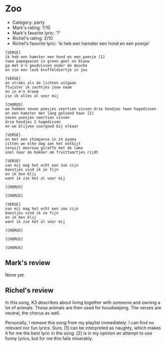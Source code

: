 # Zoo

 * Category: party
 * Mark's rating: ?/10
 * Mark's  favorite lyric: '?'
 * Richel's rating: 2/10
 * Richel's favorite lyric: 'ik heb een hamster een hond en een poesje'

```
[VERSE]
ik heb een hamster een hond en een poesje [1]
twee papegaaien in groen geel en blauw
ga met m'n goudvissen onder de douche
en zie een leuk knuffeldiertje in jou

[VERSE]
en straks als de lichten uitgaan
fluister ik zachtjes jouw naam
en in m'n droom
zie ik alles al voor mij

[CHORUS]
we hebben zeven poesjes veertien vissen drie hondjes twee hagedissen
en een hamster met lang golvend haar [2]
zeven poesjes veertien vissen
drie hondjes 2 hagedissen
en we blijven voorgoed bij elkaar

[VERSE]
en met een chimpanse in zn pyama
zitten we elke dag aan het ontbijt
terwijl mevrouw giraffe met de lama
snel naar de bakker om fruittaartjes rijdt

[VERSE]
van mij mag het echt een zoo zijn
beestjes vind ik zo fijn
en ik ben blij
want ik zie het al voor mij

[CHORUS]

[CHORUS]

[VERSE]
van mij mag het echt een zoo zijn
beestjes vind ik zo fijn
en ik ben blij
want ik zie het al voor mij

[CHORUS]

[CHORUS]

[CHORUS]
```

## Mark's review

None yet.

## Richel's review

In this song, K3 describes about living together with someone and owning
a lot of animals. These animals are then used for houskeeping. The
verses are neutral, the chorus as well.

Personally, I remove this song from my playlist immediately: I can find
no relevant nor fun lyrics. Sure, [1] can be interpreted as naughty,
which makes it for me the best lyric in the song. [2] is in my opinion
an attempt to use funny lyrics, but for me this fails miserably.